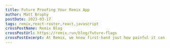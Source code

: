 ```yaml
---
title: Future Proofing Your Remix App
author: Matt Brophy
postDate: 2023-03-17
tags: remix,react-router,react,javascript
crossPostName: Remix Blog
crossPostUrl: https://remix.run/blog/future-flags
crossPostExcerpt: At Remix, we know first-hand just how painful it can be to go through a major version upgrade. Especially for something as foundational to your application as the framework or router it's built on. We want to do our very best to provide you a best-in-class upgrade experience -- let's talk about **"Future Flags"**.
---
```

